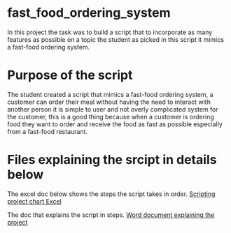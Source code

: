 # fast_food_ordering_system
In this project the task was to build a script that to incorporate as many features as possible on a topic the student as picked in this script it mimics a fast-food ordering system.

# Purpose of the script
The student created a script that mimics a fast-food ordering system, a customer can order their meal without having the need to interact with another person it is simple to user and not overly complicated system for the customer, this is a good thing because when a customer is ordering food they want to order and receive the food as fast as possible especially from a fast-food restaurant.

# Files explaining the srcipt in details below

The excel doc below shows the steps the script takes in order.
[Scripting project chart Excel](https://github.com/ryanhabis/fast_food_ordering_system/files/8909404/Scripting.project.chart.Excel.ods)


The doc that explains the script in steps.
[Word document explaining the project](https://github.com/ryanhabis/fast_food_ordering_system/files/8909405/word.document.odt)
